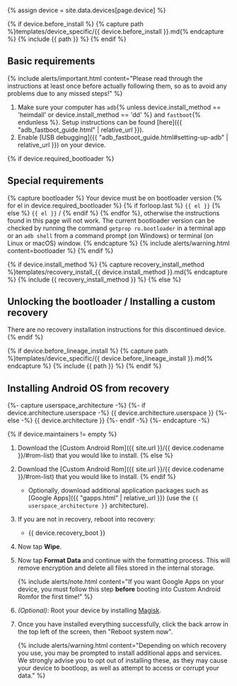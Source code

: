 {% assign device = site.data.devices[page.device] %}

{% if device.before_install %}
{% capture path %}templates/device_specific/{{ device.before_install }}.md{% endcapture %}
{% include {{ path }} %}
{% endif %}

## Basic requirements

{% include alerts/important.html content="Please read through the instructions at least once before actually following them, so as to avoid any problems due to any missed steps!" %}

1. Make sure your computer has `adb`{% unless device.install_method == 'heimdall' or device.install_method == 'dd' %} and `fastboot`{% endunless %}. Setup instructions can be found [here]({{ "adb_fastboot_guide.html" | relative_url }}).
2. Enable [USB debugging]({{ "adb_fastboot_guide.html#setting-up-adb" | relative_url }}) on your device.

{% if device.required_bootloader %}
## Special requirements

{% capture bootloader %}
Your device must be on bootloader version {% for el in device.required_bootloader %} {% if forloop.last %} `{{ el }}` {% else %} `{{ el }}` / {% endif %} {% endfor %}, otherwise the instructions found in this page will not work.
The current bootloader version can be checked by running the command `getprop ro.bootloader` in a terminal app or an `adb shell` from a command prompt (on Windows) or terminal (on Linux or macOS) window.
{% endcapture %}
{% include alerts/warning.html content=bootloader %}
{% endif %}

{% if device.install_method %}
{% capture recovery_install_method %}templates/recovery_install_{{ device.install_method }}.md{% endcapture %}
{% include {{ recovery_install_method }} %}
{% else %}
## Unlocking the bootloader / Installing a custom recovery

There are no recovery installation instructions for this discontinued device.
{% endif %}

{% if device.before_lineage_install %}
{% capture path %}templates/device_specific/{{ device.before_lineage_install }}.md{% endcapture %}
{% include {{ path }} %}
{% endif %}

## Installing Android OS from recovery

{%- capture userspace_architecture -%}
{%- if device.architecture.userspace -%}
{{ device.architecture.userspace }}
{%- else -%}
{{ device.architecture }}
{%- endif -%}
{%- endcapture -%}

{% if device.maintainers != empty %}
1. Download the [Custom Android Rom]({{ site.url }}/{{ device.codename }}/#rom-list) that you would like to install.
{% else %}
1. Download the [Custom Android Rom]({{ site.url }}/{{ device.codename }}/#rom-list) that you would like to install.
{% endif %}
    * Optionally, download additional application packages such as [Google Apps]({{ "gapps.html" | relative_url }}) (use the `{{ userspace_architecture }}` architecture).
2. If you are not in recovery, reboot into recovery:
    * {{ device.recovery_boot }}
3. Now tap **Wipe**.
4. Now tap **Format Data** and continue with the formatting process. This will remove encryption and delete all files stored in the internal storage.

    {% include alerts/note.html content="If you want Google Apps on your device, you must follow this step **before** booting into Custom Android Romfor the first time!" %}
5. _(Optional)_: Root your device by installing [Magisk](https://github.com/topjohnwu/Magisk/releases/download/v20.4/Magisk-v20.4.zip).
6. Once you have installed everything successfully, click the back arrow in the top left of the screen, then "Reboot system now".

    {% include alerts/warning.html content="Depending on which recovery you use, you may be prompted to install additional apps and services. We strongly advise you to opt out of installing these, as they may cause your device to bootloop, as well as attempt to access or corrupt your data." %}
